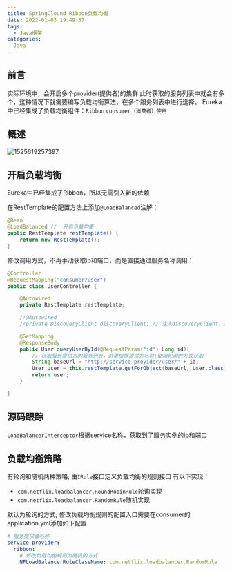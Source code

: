 ```yaml
---
title: SpringClound Ribbon负载均衡
date: 2022-01-03 19:49:57
tags:
  - Java框架
categories:
  Java
---
```


## 前言
实际环境中，会开启多个provider(提供者)的集群
此时获取的服务列表中就会有多个，这种情况下就需要编写负载均衡算法，在多个服务列表中进行选择。
Eureka中已经集成了负载均衡组件：`Ribbon`
`consumer（消费者）使用`
## 概述
![1525619257397](/assets/1525619257397.png)

## 开启负载均衡
Eureka中已经集成了Ribbon，所以无需引入新的依赖

在RestTemplate的配置方法上添加`@LoadBalanced`注解：
```java
@Bean
@LoadBalanced //  开启负载均衡
public RestTemplate restTemplate() {
    return new RestTemplate();
}
```

修改调用方式，不再手动获取ip和端口，而是直接通过服务名称调用：

```java
@Controller
@RequestMapping("consumer/user")
public class UserController {

    @Autowired
    private RestTemplate restTemplate;

    //@Autowired
    //private DiscoveryClient discoveryClient; // 注入discoveryClient，通过该客户端获取服务列表

    @GetMapping
    @ResponseBody
    public User queryUserById(@RequestParam("id") Long id){
        // 获取服务提供方的服务列表，这里根据提供方名称;使用轮询的方式获取
        String baseUrl = "http://service-provider/user/" + id;
        User user = this.restTemplate.getForObject(baseUrl, User.class);
        return user;
    }

}
```

## 源码跟踪
`LoadBalancerInterceptor`根据service名称，获取到了服务实例的ip和端口


## 负载均衡策略
有轮询和随机两种策略;
由`IRule`接口定义负载均衡的规则接口
有以下实现：
  - `com.netflix.loadbalancer.RoundRobinRule`轮询实现
  - `com.netflix.loadbalancer.RandomRule`随机实现

默认为轮询的方式; 
修改负载均衡规则的配置入口需要在consumer的application.yml添加如下配置

``` yml
# 服务提供者名称
service-provider:
  ribbon:
    # 修改负载均衡规则为随机的方式
    NFLoadBalancerRuleClassName: com.netflix.loadbalancer.RandomRule
```

